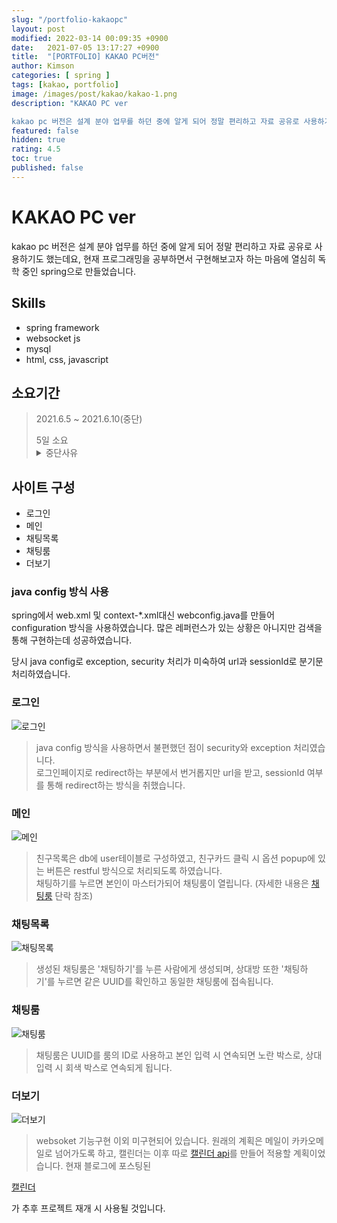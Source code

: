 ```yaml
---
slug: "/portfolio-kakaopc"
layout: post
modified: 2022-03-14 00:09:35 +0900
date:   2021-07-05 13:17:27 +0900
title:  "[PORTFOLIO] KAKAO PC버전"
author: Kimson
categories: [ spring ]
tags: [kakao, portfolio]
image: /images/post/kakao/kakao-1.png
description: "KAKAO PC ver

kakao pc 버전은 설계 분야 업무를 하던 중에 알게 되어 정말 편리하고 자료 공유로 사용하기도 했는데요, 현재 프로그래밍을 공부하면서 구현해보고자 하는 마음에 열심히 독학 중인 spring으로 만들었습니다."
featured: false
hidden: true
rating: 4.5
toc: true
published: false
---
```


# KAKAO PC ver

kakao pc 버전은 설계 분야 업무를 하던 중에 알게 되어 정말 편리하고 자료 공유로 사용하기도 했는데요, 현재 프로그래밍을 공부하면서 구현해보고자 하는 마음에 열심히 독학 중인 spring으로 만들었습니다.

## Skills
- spring framework
- websocket js
- mysql
- html, css, javascript

## 소요기간
>2021.6.5 ~ 2021.6.10(중단)
><footer class="blockquote-footer">5일 소요</footer>
><details><summary>중단사유</summary><p>websoket 지식이 많이 부족하여 현재 준비중인 구직에 지장을 주어 임시 중단</p></details>

## 사이트 구성

- 로그인
- 메인
- 채팅목록
- 채팅룸
- 더보기

### java config 방식 사용

spring에서 web.xml 및 context-*.xml대신 webconfig.java를 만들어 configuration 방식을 사용하였습니다.
많은 레퍼런스가 있는 상황은 아니지만 검색을 통해 구현하는데 성공하였습니다.

당시 java config로 exception, security 처리가 미숙하여 url과 sessionId로 분기문처리하였습니다.

### 로그인

![로그인](/images/post/kakao/kakao-6.png '로그인')

>java config 방식을 사용하면서 불편했던 점이 security와 exception 처리였습니다.  
로그인페이지로 redirect하는 부분에서 번거롭지만 url을 받고, sessionId 여부를 통해 redirect하는 방식을 취했습니다.

### 메인

![메인](/images/post/kakao/kakao-5.png '메인 친구목록')

>친구목록은 db에 user테이블로 구성하였고, 친구카드 클릭 시 옵션 popup에 있는 버튼은 restful 방식으로 처리되도록 하였습니다.  
채팅하기를 누르면 본인이 마스터가되어 채팅룸이 열립니다. (자세한 내용은 [채팅룸][chat] 단락 참조)

[chat]:#채팅룸

### 채팅목록

![채팅목록](/images/post/kakao/kakao-2.png '채팅 목록')

>생성된 채팅룸은 '채팅하기'를 누른 사람에게 생성되며, 상대방 또한 '채팅하기'를 누르면 같은 UUID를 확인하고 동일한 채팅룸에 접속됩니다.  

### 채팅룸

![채팅룸](/images/post/kakao/kakao-3.png '채팅룸')

>채팅룸은 UUID를 룸의 ID로 사용하고 본인 입력 시 연속되면 노란 박스로, 상대 입력 시 회색 박스로 연속되게 됩니다.

### 더보기

![더보기](/images/post/kakao/kakao-1.png '더보기')

>websoket 기능구현 이외 미구현되어 있습니다. 원래의 계획은 메일이 카카오메일로 넘어가도록 하고, 캘린더는 이후 따로 [캘린더 api][kal]를 만들어 적용할 계획이었습니다. 현재 블로그에 포스팅된

[캘린더][kal]

가 추후 프로젝트 재개 시 사용될 것입니다.

[kal]:{{site.baseurl}}/javascript-calendar02/ '캘린더'